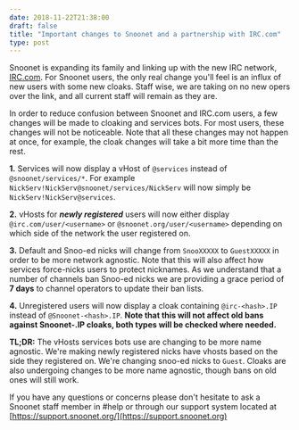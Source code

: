 ```yaml
--- 
date: 2018-11-22T21:38:00
draft: false
title: "Important changes to Snoonet and a partnership with IRC.com"
type: post
---
```


Snoonet is expanding its family and linking up with the new IRC network, [IRC.com](https://irc.com). For Snoonet users, the only real change you'll feel is an influx of new users with some new cloaks. Staff wise, we are taking on no new opers over the link, and all current staff will remain as they are.

In order to reduce confusion between Snoonet and IRC.com users, a few changes will be made to cloaking and services bots. For most users, these changes will not be noticeable. Note that all these changes may not happen at once, for example, the cloak changes will take a bit more time than the rest.

**1.** Services will now display a vHost of `@services` instead of `@snoonet/services/*`. For example `NickServ!NickServ@snoonet/services/NickServ` will now simply be `NickServ!NickServ@services`.

**2.** vHosts for __*newly registered*__ users will now either display `@irc.com/user/<username>` or `@snoonet.org/user/<username>` depending on which side of the network the user registered on.

**3.** Default and Snoo-ed nicks will change from `SnooXXXXX` to `GuestXXXXX` in order to be more network agnostic. Note that this will also affect how services force-nicks users to protect nicknames. As we understand that a number of channels ban Snoo-ed nicks we are providing a grace period of **7 days** to channel operators to update their ban lists.

**4.** Unregistered users will now display a cloak containing `@irc-<hash>.IP` instead of `@Snoonet-<hash>.IP`. **Note that this will not affect old bans against Snoonet-<hash>.IP cloaks, both types will be checked where needed.**

**TL;DR:** The vHosts services bots use are changing to be more name agnostic. We're making newly registered nicks have vhosts based on the side they registered on. We're changing snoo-ed nicks to `Guest`. Cloaks are also undergoing changes to be more name agnostic, though bans on old ones will still work.

If you have any questions or concerns please don't hesitate to ask a Snoonet staff member in #help or through our support system located at [https://support.snoonet.org/](https://support.snoonet.org)

